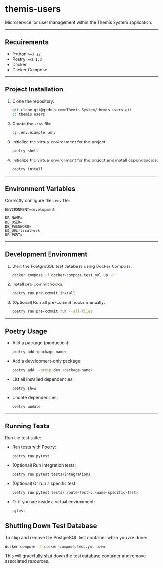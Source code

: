 # themis-users

Microservice for user management within the Themis System application.

---

## Requirements

- Python `>=3.12`
- Poetry `>=2.1.3`
- Docker
- Docker Compose

---

## Project Installation

1. Clone the repository:
   ```bash
   git clone git@github.com:Themis-System/themis-users.git
   cd themis-users
   ```

2. Create the `.env` file:
   ```bash
   cp .env.example .env
   ```

3. Initialize the virtual environment for the project:
   ```bash
   poetry shell
   ```

4. Initialize the virtual environment for the project and install dependencies:
   ```bash
   poetry install
   ```

---

## Environment Variables

Correctly configure the `.env` file:

```env
ENVIRONMENT=development

DB_NAME=
DB_USER=
DB_PASSWORD=
DB_URL=localhost
DB_PORT=
```

---

## Development Environment

1. Start the PostgreSQL test database using Docker Compose:
   ```bash
   docker compose -f docker-compose.test.yml up -d
   ```

2. Install pre-commit hooks:
   ```bash
   poetry run pre-commit install
   ```

3. (Optional) Run all pre-commit hooks manually:
   ```bash
   poetry run pre-commit run --all-files
   ```

---

## Poetry Usage

- Add a package (production):

  ```bash
  poetry add <package-name>
  ```

- Add a development-only package:

  ```bash
  poetry add --group dev <package-name>
  ```

- List all installed dependencies:

  ```bash
  poetry show
  ```

- Update dependencies:

  ```bash
  poetry update
  ```

---

## Running Tests

Run the test suite:

- Run tests with Poetry:
  ```bash
  poetry run pytest
  ```

- (Optional) Run integration tests:
  ```bash
  poetry run pytest tests/integrations
  ```

- (Optional) Or run a specific test:
  ```bash
  poetry run pytest tests/<route-test>::<name-specific-test>
  ```

- Or if you are inside a virtual environment:
  ```bash
  pytest
  ```

## Shutting Down Test Database

To stop and remove the PostgreSQL test container when you are done:

```bash
docker compose -f docker-compose.test.yml down
```

This will gracefully shut down the test database container and remove associated resources.
